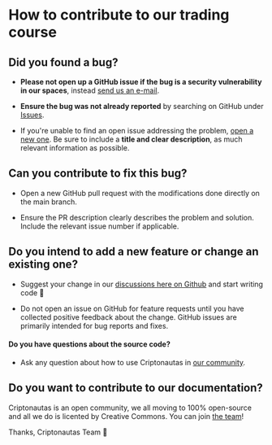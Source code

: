 # How to contribute to our trading course

## Did you found a bug?

* **Please not open up a GitHub issue if the bug is a security vulnerability
  in our spaces**, instead  [send us an e-mail](mailto:dev@criptonautas.co).

* **Ensure the bug was not already reported** by searching on GitHub under [Issues](https://github.com/somos-criptonautas/trading/issues).

* If you're unable to find an open issue addressing the problem, [open a new one](https://github.com/somos-criptonautas/trading/issues/new). Be sure to include a **title and clear description**, as much relevant information as possible.

## Can you contribute to fix this bug?

* Open a new GitHub pull request with the modifications done directly on the main branch.

* Ensure the PR description clearly describes the problem and solution. Include the relevant issue number if applicable.

## Do you intend to add a new feature or change an existing one?

* Suggest your change in our [discussions here on Github](https://github.com/somos-criptonautas/trading/discussions) and start writing code 🧡

* Do not open an issue on GitHub for feature requests until you have collected positive feedback about the change. GitHub issues are primarily intended for bug reports and fixes.

#### **Do you have questions about the source code?**

* Ask any question about how to use Criptonautas in [our community](https://comunidad.criptonautas.co).

## Do you want to contribute to our documentation?

Criptonautas is an open community, we all moving to 100% open-source and all we do is licented by Creative Commons. You can join [the team](https://criptonautas.co/hiring)!

Thanks,
Criptonautas Team 🚀
